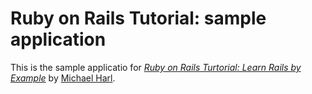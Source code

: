 # Ruby on Rails Tutorial:  sample application

This is the sample applicatio for 
[*Ruby on Rails Turtorial:  Learn Rails by Example*](http://railstutorial.org/)
by [Michael Harl](http://michaelharl.com).
